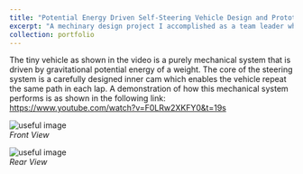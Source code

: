 ```yaml
---
title: "Potential Energy Driven Self-Steering Vehicle Design and Prototype"
excerpt: "A mechinary design project I accomplished as a team leader while pursuing my BS degree. <br/> "
collection: portfolio
---
```


The tiny vehicle as shown in the video is a purely mechanical system that is driven by gravitational potential energy of a weight. The core of the steering system is a carefully designed inner cam which enables the vehicle repeat the same path in each lap. A demonstration of how this mechanical system performs is as shown in the following link: https://www.youtube.com/watch?v=F0LRw2XKFY0&t=19s 

![useful image](http://liliurui8965.github.io/1.github.io/images/P-5-2.PNG)<br />
*Front View*

![useful image](http://liliurui8965.github.io/1.github.io/images/P-5-1.PNG)<br />
*Rear View*